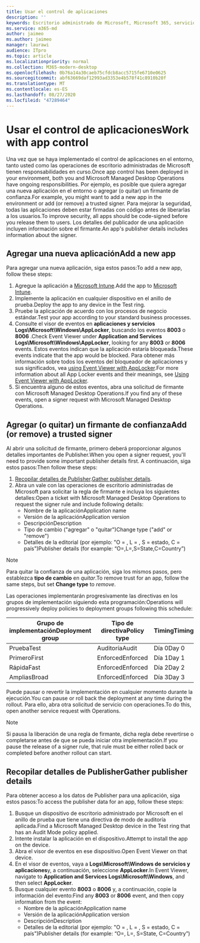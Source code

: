 ```yaml
---
title: Usar el control de aplicaciones
description: ''
keywords: Escritorio administrado de Microsoft, Microsoft 365, servicio, documentación
ms.service: m365-md
author: jaimeo
ms.author: jaimeo
manager: laurawi
audience: ITpro
ms.topic: article
ms.localizationpriority: normal
ms.collection: M365-modern-desktop
ms.openlocfilehash: 0b76a14a30caeb75cfdcb8acc5715fe6710e0625
ms.sourcegitcommit: abf63669daf12993ad3353e4b578f41c8910b20f
ms.translationtype: MT
ms.contentlocale: es-ES
ms.lasthandoff: 08/27/2020
ms.locfileid: "47289464"
---
```

# <a name="work-with-app-control"></a><span data-ttu-id="0ad5a-103">Usar el control de aplicaciones</span><span class="sxs-lookup"><span data-stu-id="0ad5a-103">Work with app control</span></span>

<span data-ttu-id="0ad5a-104">Una vez que se haya implementado el control de aplicaciones en el entorno, tanto usted como las operaciones de escritorio administradas de Microsoft tienen responsabilidades en curso.</span><span class="sxs-lookup"><span data-stu-id="0ad5a-104">Once app control has been deployed in your environment, both you and Microsoft Managed Desktop Operations have ongoing responsibilities.</span></span> <span data-ttu-id="0ad5a-105">Por ejemplo, es posible que quiera agregar una nueva aplicación en el entorno o agregar (o quitar) un firmante de confianza.</span><span class="sxs-lookup"><span data-stu-id="0ad5a-105">For example, you might want to add a new app in the environment or add (or remove) a trusted signer.</span></span> <span data-ttu-id="0ad5a-106">Para mejorar la seguridad, todas las aplicaciones deben estar firmadas con código antes de liberarlas a los usuarios.</span><span class="sxs-lookup"><span data-stu-id="0ad5a-106">To improve security, all apps should be code-signed before you release them to users.</span></span> <span data-ttu-id="0ad5a-107">Los detalles del publicador de una aplicación incluyen información sobre el firmante.</span><span class="sxs-lookup"><span data-stu-id="0ad5a-107">An app's publisher details includes information about the signer.</span></span>


## <a name="add-a-new-app"></a><span data-ttu-id="0ad5a-108">Agregar una nueva aplicación</span><span class="sxs-lookup"><span data-stu-id="0ad5a-108">Add a new app</span></span>

<span data-ttu-id="0ad5a-109">Para agregar una nueva aplicación, siga estos pasos:</span><span class="sxs-lookup"><span data-stu-id="0ad5a-109">To add a new app, follow these steps:</span></span>

1. <span data-ttu-id="0ad5a-110">Agregue la aplicación a [Microsoft Intune](https://docs.microsoft.com/mem/intune/apps/apps-win32-app-management).</span><span class="sxs-lookup"><span data-stu-id="0ad5a-110">Add the app to [Microsoft Intune](https://docs.microsoft.com/mem/intune/apps/apps-win32-app-management).</span></span>
2. <span data-ttu-id="0ad5a-111">Implemente la aplicación en cualquier dispositivo en el anillo de prueba.</span><span class="sxs-lookup"><span data-stu-id="0ad5a-111">Deploy the app to any device in the Test ring.</span></span> 
3. <span data-ttu-id="0ad5a-112">Pruebe la aplicación de acuerdo con los procesos de negocio estándar.</span><span class="sxs-lookup"><span data-stu-id="0ad5a-112">Test your app according to your standard business processes.</span></span> 
4. <span data-ttu-id="0ad5a-113">Consulte el visor de eventos en **aplicaciones y servicios Logs\Microsoft\Windows\AppLocker**, buscando los eventos **8003** o **8006** .</span><span class="sxs-lookup"><span data-stu-id="0ad5a-113">Check Event Viewer under **Application and Services Logs\Microsoft\Windows\AppLocker**, looking for any **8003** or **8006** events.</span></span> <span data-ttu-id="0ad5a-114">Estos eventos indican que la aplicación estaría bloqueada.</span><span class="sxs-lookup"><span data-stu-id="0ad5a-114">These events indicate that the app would be blocked.</span></span> <span data-ttu-id="0ad5a-115">Para obtener más información sobre todos los eventos del bloqueador de aplicaciones y sus significados, vea [using Event Viewer with AppLocker](https://docs.microsoft.com/windows/security/threat-protection/windows-defender-application-control/applocker/using-event-viewer-with-applocker).</span><span class="sxs-lookup"><span data-stu-id="0ad5a-115">For more information about all App Locker events and their meanings, see [Using Event Viewer with AppLocker](https://docs.microsoft.com/windows/security/threat-protection/windows-defender-application-control/applocker/using-event-viewer-with-applocker).</span></span>
5. <span data-ttu-id="0ad5a-116">Si encuentra alguno de estos eventos, abra una solicitud de firmante con Microsoft Managed Desktop Operations.</span><span class="sxs-lookup"><span data-stu-id="0ad5a-116">If you find any of these events, open a signer request with Microsoft Managed Desktop Operations.</span></span>

## <a name="add-or-remove-a-trusted-signer"></a><span data-ttu-id="0ad5a-117">Agregar (o quitar) un firmante de confianza</span><span class="sxs-lookup"><span data-stu-id="0ad5a-117">Add (or remove) a trusted signer</span></span>

<span data-ttu-id="0ad5a-118">Al abrir una solicitud de firmante, primero deberá proporcionar algunos detalles importantes de Publisher.</span><span class="sxs-lookup"><span data-stu-id="0ad5a-118">When you open a signer request, you'll need to provide some important publisher details first.</span></span> <span data-ttu-id="0ad5a-119">A continuación, siga estos pasos:</span><span class="sxs-lookup"><span data-stu-id="0ad5a-119">Then follow these steps:</span></span>

1. <span data-ttu-id="0ad5a-120">[Recopilar detalles de Publisher](#gather-publisher-details).</span><span class="sxs-lookup"><span data-stu-id="0ad5a-120">[Gather publisher details](#gather-publisher-details).</span></span>
2. <span data-ttu-id="0ad5a-121">Abra un vale con las operaciones de escritorio administradas de Microsoft para solicitar la regla de firmante e incluya los siguientes detalles:</span><span class="sxs-lookup"><span data-stu-id="0ad5a-121">Open a ticket with Microsoft Managed Desktop Operations to request the signer rule and include following details:</span></span>  
    - <span data-ttu-id="0ad5a-122">Nombre de la aplicación</span><span class="sxs-lookup"><span data-stu-id="0ad5a-122">Application name</span></span> 
    - <span data-ttu-id="0ad5a-123">Versión de la aplicación</span><span class="sxs-lookup"><span data-stu-id="0ad5a-123">Application version</span></span> 
    - <span data-ttu-id="0ad5a-124">Descripción</span><span class="sxs-lookup"><span data-stu-id="0ad5a-124">Description</span></span> 
    - <span data-ttu-id="0ad5a-125">Tipo de cambio ("agregar" o "quitar")</span><span class="sxs-lookup"><span data-stu-id="0ad5a-125">Change type ("add" or "remove")</span></span>  
    - <span data-ttu-id="0ad5a-126">Detalles de la editorial (por ejemplo: "O = <publisher name> , L = <location> , S = estado, C = país")</span><span class="sxs-lookup"><span data-stu-id="0ad5a-126">Publisher details (for example: “O=<publisher name>,L=<location>,S=State,C=Country”)</span></span> 

> [!NOTE]
> <span data-ttu-id="0ad5a-127">Para quitar la confianza de una aplicación, siga los mismos pasos, pero establezca **tipo de cambio** en *quitar*.</span><span class="sxs-lookup"><span data-stu-id="0ad5a-127">To remove trust for an app, follow the same steps, but set **Change type** to *remove*.</span></span>

<span data-ttu-id="0ad5a-128">Las operaciones implementarán progresivamente las directivas en los grupos de implementación siguiendo esta programación:</span><span class="sxs-lookup"><span data-stu-id="0ad5a-128">Operations will progressively deploy policies to deployment groups following this schedule:</span></span>


|<span data-ttu-id="0ad5a-129">Grupo de implementación</span><span class="sxs-lookup"><span data-stu-id="0ad5a-129">Deployment group</span></span>  |<span data-ttu-id="0ad5a-130">Tipo de directiva</span><span class="sxs-lookup"><span data-stu-id="0ad5a-130">Policy type</span></span>  |<span data-ttu-id="0ad5a-131">Timing</span><span class="sxs-lookup"><span data-stu-id="0ad5a-131">Timing</span></span>  |
|---------|---------|---------|
|<span data-ttu-id="0ad5a-132">Prueba</span><span class="sxs-lookup"><span data-stu-id="0ad5a-132">Test</span></span>     |  <span data-ttu-id="0ad5a-133">Auditoría</span><span class="sxs-lookup"><span data-stu-id="0ad5a-133">Audit</span></span>       |  <span data-ttu-id="0ad5a-134">Día 0</span><span class="sxs-lookup"><span data-stu-id="0ad5a-134">Day 0</span></span>       |
|<span data-ttu-id="0ad5a-135">Primero</span><span class="sxs-lookup"><span data-stu-id="0ad5a-135">First</span></span>     | <span data-ttu-id="0ad5a-136">Enforced</span><span class="sxs-lookup"><span data-stu-id="0ad5a-136">Enforced</span></span>        | <span data-ttu-id="0ad5a-137">Día 1</span><span class="sxs-lookup"><span data-stu-id="0ad5a-137">Day 1</span></span>        |
|<span data-ttu-id="0ad5a-138">Rápida</span><span class="sxs-lookup"><span data-stu-id="0ad5a-138">Fast</span></span>     | <span data-ttu-id="0ad5a-139">Enforced</span><span class="sxs-lookup"><span data-stu-id="0ad5a-139">Enforced</span></span>        |  <span data-ttu-id="0ad5a-140">Día 2</span><span class="sxs-lookup"><span data-stu-id="0ad5a-140">Day 2</span></span>       |
|<span data-ttu-id="0ad5a-141">Amplias</span><span class="sxs-lookup"><span data-stu-id="0ad5a-141">Broad</span></span>     | <span data-ttu-id="0ad5a-142">Enforced</span><span class="sxs-lookup"><span data-stu-id="0ad5a-142">Enforced</span></span>        |  <span data-ttu-id="0ad5a-143">Día 3</span><span class="sxs-lookup"><span data-stu-id="0ad5a-143">Day 3</span></span>       |


<span data-ttu-id="0ad5a-144">Puede pausar o revertir la implementación en cualquier momento durante la ejecución.</span><span class="sxs-lookup"><span data-stu-id="0ad5a-144">You can pause or roll back the deployment at any time during the rollout.</span></span> <span data-ttu-id="0ad5a-145">Para ello, abra otra solicitud de servicio con operaciones.</span><span class="sxs-lookup"><span data-stu-id="0ad5a-145">To do this, open another service request with Operations.</span></span>

> [!NOTE]
> <span data-ttu-id="0ad5a-146">Si pausa la liberación de una regla de firmante, dicha regla debe revertirse o completarse antes de que se pueda iniciar otra implementación.</span><span class="sxs-lookup"><span data-stu-id="0ad5a-146">If you pause the release of a signer rule, that rule must be either rolled back or completed before another rollout can start.</span></span>

## <a name="gather-publisher-details"></a><span data-ttu-id="0ad5a-147">Recopilar detalles de Publisher</span><span class="sxs-lookup"><span data-stu-id="0ad5a-147">Gather publisher details</span></span>

<span data-ttu-id="0ad5a-148">Para obtener acceso a los datos de Publisher para una aplicación, siga estos pasos:</span><span class="sxs-lookup"><span data-stu-id="0ad5a-148">To access the publisher data for an app, follow these steps:</span></span>

1. <span data-ttu-id="0ad5a-149">Busque un dispositivo de escritorio administrado por Microsoft en el anillo de prueba que tiene una directiva de modo de auditoría aplicada.</span><span class="sxs-lookup"><span data-stu-id="0ad5a-149">Find a Microsoft Managed Desktop device in the Test ring that has an Audit Mode policy applied.</span></span> 
2. <span data-ttu-id="0ad5a-150">Intente instalar la aplicación en el dispositivo.</span><span class="sxs-lookup"><span data-stu-id="0ad5a-150">Attempt to install the app on the device.</span></span>
3. <span data-ttu-id="0ad5a-151">Abra el visor de eventos en ese dispositivo.</span><span class="sxs-lookup"><span data-stu-id="0ad5a-151">Open Event Viewer on that device.</span></span> 
4. <span data-ttu-id="0ad5a-152">En el visor de eventos, vaya a **Logs\Microsoft\Windows de servicios y aplicaciones**y, a continuación, seleccione **AppLocker**.</span><span class="sxs-lookup"><span data-stu-id="0ad5a-152">In Event Viewer, navigate to **Application and Services Logs\Microsoft\Windows**, and then select **AppLocker**.</span></span> 
5. <span data-ttu-id="0ad5a-153">Busque cualquier evento **8003** o **8006** y, a continuación, copie la información del evento:</span><span class="sxs-lookup"><span data-stu-id="0ad5a-153">Find any **8003** or **8006** event, and then copy information from the event:</span></span> 
    - <span data-ttu-id="0ad5a-154">Nombre de la aplicación</span><span class="sxs-lookup"><span data-stu-id="0ad5a-154">Application name</span></span> 
    - <span data-ttu-id="0ad5a-155">Versión de la aplicación</span><span class="sxs-lookup"><span data-stu-id="0ad5a-155">Application version</span></span> 
    - <span data-ttu-id="0ad5a-156">Descripción</span><span class="sxs-lookup"><span data-stu-id="0ad5a-156">Description</span></span> 
    - <span data-ttu-id="0ad5a-157">Detalles de la editorial (por ejemplo: "O = <publisher name> , L = <location> , S = estado, C = país")</span><span class="sxs-lookup"><span data-stu-id="0ad5a-157">Publisher details (for example: “O=<publisher name>, L=<location>, S=State, C=Country”)</span></span> 
